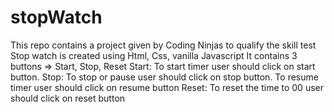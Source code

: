 # stopWatch
This repo contains a project given by Coding Ninjas to qualify the skill test
Stop watch is created using Html, Css, vanilla Javascript
It contains 3 buttons => Start, Stop, Reset
Start: To start timer user should click on start button.
Stop: To stop or pause user should click on stop button. To resume timer user should click on resume button 
Reset: To reset the time to 00 user should click on reset button
